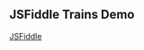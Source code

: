 ## JSFiddle Trains Demo

[JSFiddle][Link]

[Link]: https://jsfiddle.net/gh/get/library/pure/neptunelabs/fsi-layers-samples/tree/master/trains
